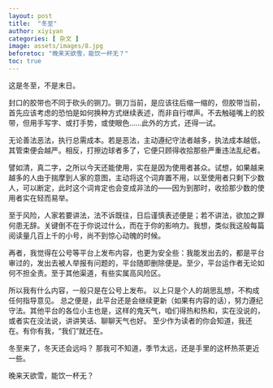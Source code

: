 ```yaml
---
layout: post
title:  "冬至"
author: xiyiyan
categories: [ 杂文 ]
image: assets/images/8.jpg
beforetoc: "晚来天欲雪，能饮一杯无？"
toc: true
---
```


这是冬至，不是末日。

封口的胶带也不同于砍头的铡刀。铡刀当前，是应该往后缩一缩的，但胶带当前，首先应该考虑的恐怕是如何换种方式继续表述，而非自行噤声。不去触碰嘴上的胶带，但用手写字、或打手势，或使眼色……此外的方式，还得一试。

无论善法恶法，执行总需成本。若是恶法，主动遵纪守法者越多，执法成本越低，其管束便会越严。相反，打擦边球者多了，它便只顾得收拾那些严重违法乱纪者。

譬如清，真二字，之所以今天还能使用，实在是因为使用者甚众。试想，如果越来越多的人由于揣摩到人家的意图，主动将这个词弃置不用，以至使用者只剩下少数人，可以断定，此时这个词肯定也会变成非法的——因为到那时，收拾那少数的使用者实在轻而易举。

至于风险，人家若要讲法，法不诉既往，日后谨慎表述便是；若不讲法，欲加之罪何患无辞。关键倒不在于你说过什么，而在于你的影响力。我想，类似我这般每篇阅读量几百上千的小号，尚不到惊心动魄的时候。

再者，我觉得在公号等平台上发布内容，也更为安全些：我能发出去的，都是平台审过的，发出去被人举报有问题的，平台随即删除便是。至少，平台运作者无论如何不担全责。至于其他渠道，有些实属高风险区。

所以我有什么内容，一般只是在公号上发布。
以上只是个人的胡思乱想，不构成任何指导意见。
总之便是，此平台还是会继续更新（如果有内容的话），努力遵纪守法。其他平台的各位小主也是，这样的鬼天气，咱们得热和热和，实在没说的，或者实在没法说，讲讲笑话、聊聊天气也好。
至少作为读者的你会知道，我还在。有你有我，“我们”就还在。

冬至来了，冬天还会远吗？
那我可不知道，季节太远，还是手里的这杯热茶更近一些。

晚来天欲雪，能饮一杯无？
